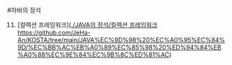 #자바의 정석 


11. [컬렉션 프레임워크]([./JAVA의 정석/컬렉션 프레임워크](https://github.com/JeHa-An/KOSTA/tree/main/JAVA%EC%9D%98%20%EC%A0%95%EC%84%9D/%EC%BB%AC%EB%A0%89%EC%85%98%20%ED%94%84%EB%A0%88%EC%9E%84%EC%9B%8C%ED%81%AC)https://github.com/JeHa-An/KOSTA/tree/main/JAVA%EC%9D%98%20%EC%A0%95%EC%84%9D/%EC%BB%AC%EB%A0%89%EC%85%98%20%ED%94%84%EB%A0%88%EC%9E%84%EC%9B%8C%ED%81%AC)
